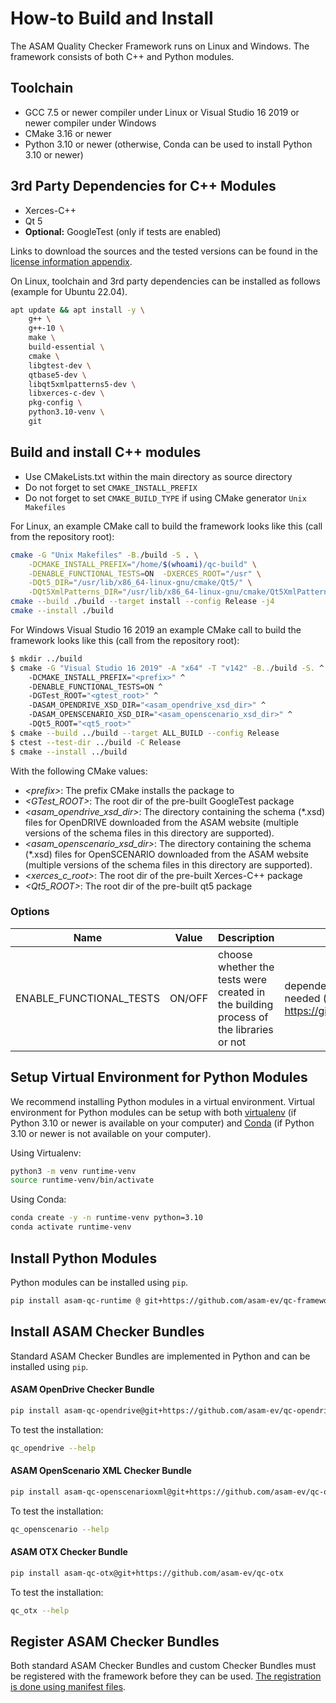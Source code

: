 <!---
Copyright 2023 CARIAD SE.
 
This Source Code Form is subject to the terms of the Mozilla
Public License, v. 2.0. If a copy of the MPL was not distributed
with this file, You can obtain one at https://mozilla.org/MPL/2.0/.
-->

# How-to Build and Install

The ASAM Quality Checker Framework runs on Linux and Windows. The framework consists of both C++ and Python modules.

## Toolchain

- GCC 7.5 or newer compiler under Linux or Visual Studio 16 2019 or newer
  compiler under Windows
- CMake 3.16 or newer
- Python 3.10 or newer (otherwise, Conda can be used to install Python 3.10 or newer)

## 3rd Party Dependencies for C++ Modules

- Xerces-C++
- Qt 5
- **Optional:** GoogleTest (only if tests are enabled)

Links to download the sources and the tested versions can be found in the
[license information appendix](licenses/readme.md).

On Linux, toolchain and 3rd party dependencies can be installed as follows (example for Ubuntu 22.04).

```bash
apt update && apt install -y \
    g++ \
    g++-10 \
    make \
    build-essential \
    cmake \
    libgtest-dev \
    qtbase5-dev \
    libqt5xmlpatterns5-dev \
    libxerces-c-dev \
    pkg-config \
    python3.10-venv \
    git
```

## Build and install C++ modules

- Use CMakeLists.txt within the main directory as source directory
- Do not forget to set `CMAKE_INSTALL_PREFIX`
- Do not forget to set `CMAKE_BUILD_TYPE` if using CMake generator `Unix
  Makefiles`

For Linux, an example CMake call to build the framework
looks like this (call from the repository root):

```bash
cmake -G "Unix Makefiles" -B./build -S . \
    -DCMAKE_INSTALL_PREFIX="/home/$(whoami)/qc-build" \
    -DENABLE_FUNCTIONAL_TESTS=ON  -DXERCES_ROOT="/usr" \
    -DQt5_DIR="/usr/lib/x86_64-linux-gnu/cmake/Qt5/" \
    -DQt5XmlPatterns_DIR="/usr/lib/x86_64-linux-gnu/cmake/Qt5XmlPatterns/"
cmake --build ./build --target install --config Release -j4
cmake --install ./build
```

For Windows Visual Studio 16 2019 an example CMake call to build the framework
looks like this (call from the repository root):

```bash
$ mkdir ../build
$ cmake -G "Visual Studio 16 2019" -A "x64" -T "v142" -B../build -S. ^
    -DCMAKE_INSTALL_PREFIX="<prefix>" ^
    -DENABLE_FUNCTIONAL_TESTS=ON ^
    -DGTest_ROOT="<gtest_root>" ^ 
    -DASAM_OPENDRIVE_XSD_DIR="<asam_opendrive_xsd_dir>" ^
    -DASAM_OPENSCENARIO_XSD_DIR="<asam_openscenario_xsd_dir>" ^
    -DQt5_ROOT="<qt5_root>"
$ cmake --build ../build --target ALL_BUILD --config Release
$ ctest --test-dir ../build -C Release
$ cmake --install ../build
```

With the following CMake values:

- _\<prefix\>_: The prefix CMake installs the package to
- _\<GTest_ROOT\>_: The root dir of the pre-built GoogleTest package
- _\<asam_opendrive_xsd_dir\>_: The directory containing the schema (*.xsd)
  files for OpenDRIVE downloaded from the ASAM website (multiple versions of
  the schema files in this directory are supported).
- _\<asam_openscenario_xsd_dir\>_: The directory containing the schema (*.xsd)
  files for OpenSCENARIO downloaded from the ASAM website (multiple versions of
  the schema files in this directory are supported).
- _\<xerces_c_root\>_: The root dir of the pre-built Xerces-C++ package
- _\<Qt5_ROOT\>_: The root dir of the pre-built qt5 package

### Options

| Name | Value | Description | Remarks |
| ---- | ----- | ----------- | ------- |
| ENABLE_FUNCTIONAL_TESTS | ON/OFF | choose whether the tests were created in the building process of the libraries or not | dependency to a valid gtest package needed (see <https://github.com/google/googletest>) |

## Setup Virtual Environment for Python Modules

We recommend installing Python modules in a virtual environment. Virtual environment for Python modules can be setup with both [virtualenv](https://docs.python.org/3/library/venv.html) (if Python 3.10 or newer is available on your computer) and [Conda](https://docs.anaconda.com/miniconda/) (if Python 3.10 or newer is not available on your computer).

Using Virtualenv:

```bash
python3 -m venv runtime-venv
source runtime-venv/bin/activate
```

Using Conda:

```bash
conda create -y -n runtime-venv python=3.10 
conda activate runtime-venv
```

## Install Python Modules

Python modules can be installed using `pip`.

```bash
pip install asam-qc-runtime @ git+https://github.com/asam-ev/qc-framework#subdirectory=runtime
```

## Install ASAM Checker Bundles

Standard ASAM Checker Bundles are implemented in Python and can be installed using `pip`.

#### ASAM OpenDrive Checker Bundle

```bash
pip install asam-qc-opendrive@git+https://github.com/asam-ev/qc-opendrive
```

To test the installation:

```bash
qc_opendrive --help
```

#### ASAM OpenScenario XML Checker Bundle

```bash
pip install asam-qc-openscenarioxml@git+https://github.com/asam-ev/qc-openscenarioxml
```

To test the installation: 

```bash
qc_openscenario --help
```

#### ASAM OTX Checker Bundle

```bash
pip install asam-qc-otx@git+https://github.com/asam-ev/qc-otx
```

To test the installation: 

```bash
qc_otx --help
```

## Register ASAM Checker Bundles

Both standard ASAM Checker Bundles and custom Checker Bundles must be registered with the framework before they can be used. [The registration is done using manifest files](doc/manual/manifest_file.md).
